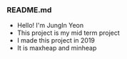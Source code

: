 ### README.md
- Hello! I'm JungIn Yeon
- This project is my mid term project
- I made this project in 2019
- It is maxheap and minheap
